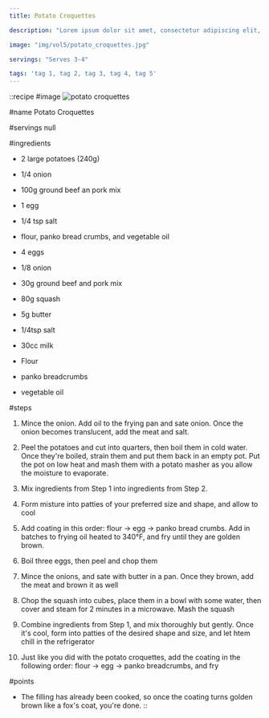 ```yaml
---
title: Potato Croquettes

description: "Lorem ipsum dolor sit amet, consectetur adipiscing elit, sed do eiusmod tempor incididunt ut labore et dolore magna aliqua. Tincidunt eget nullam non nisi est sit amet facilisis."

image: "img/vol5/potato_croquettes.jpg"

servings: "Serves 3-4"

tags: 'tag 1, tag 2, tag 3, tag 4, tag 5'
---
```


::recipe
#image
![potato croquettes](/img/vol5/potato_croquettes.jpg)

#name
Potato Croquettes

#servings
null

#ingredients
- 2 large potatoes (240g)
- 1/4 onion
- 100g ground beef an pork mix
- 1 egg
- 1/4 tsp salt
- flour, panko bread crumbs, and vegetable oil

- 4 eggs
- 1/8 onion
- 30g ground beef and pork mix
- 80g squash
- 5g butter

- 1/4tsp salt
- 30cc milk
- Flour
- panko breadcrumbs
- vegetable oil

            
#steps
1. Mince the onion. Add oil to the frying pan and sate onion. Once the onion becomes translucent, add the meat and salt.

2. Peel the potatoes and cut into quarters, then boil them in cold water. Once they're boiled, strain them and put them back in an empty pot. Put the pot on low heat and mash them with a potato masher as you allow the moisture to evaporate.

3. Mix ingredients from Step 1 into ingredients from Step 2.

4. Form misture into patties of your preferred size and shape, and allow to cool

5. Add coating in this order: flour → egg → panko bread crumbs. Add in batches to frying oil heated to 340°F, and fry until they are golden brown.

6. Boil three eggs, then peel and chop them

7. Mince the onions, and sate with butter in a pan. Once they brown, add the meat and brown it as well

8. Chop the squash into cubes, place them in a bowl with some water, then cover and steam for 2 minutes in a microwave. Mash the squash

9. Combine ingredients from Step 1, and mix thoroughly but gently. Once it's cool, form into patties of the desired shape and size, and let htem chill in the refrigerator

10. Just like you did with the potato croquettes, add the coating in the following order: flour → egg → panko breadcrumbs, and fry
           
#points
- The filling has already been cooked, so once the coating turns golden brown like a fox's coat, you're done.
::
